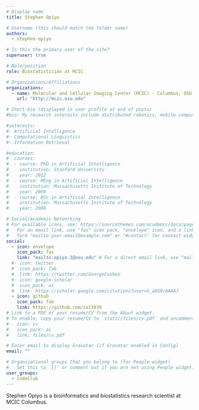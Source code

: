 ```yaml
---
# Display name
title: Stephen Opiyo

# Username (this should match the folder name)
authors:
  - stephen-opiyo

# Is this the primary user of the site?
superuser: true

# Role/position
role: Biostatistician at MCIC

# Organizations/Affiliations
organizations:
  - name: Molecular and Cellular Imaging Center (MCIC) - Columbus, OSU
    url: "http://mcic.osu.edu"

# Short bio (displayed in user profile at end of posts)
#bio: My research interests include distributed robotics, mobile computing and programmable matter.

#interests:
#- Artificial Intelligence
#- Computational Linguistics
#- Information Retrieval

#education:
#  courses:
#  - course: PhD in Artificial Intelligence
#    institution: Stanford University
#    year: 2012
#  - course: MEng in Artificial Intelligence
#    institution: Massachusetts Institute of Technology
#    year: 2009
#  - course: BSc in Artificial Intelligence
#    institution: Massachusetts Institute of Technology
#    year: 2008

# Social/Academic Networking
# For available icons, see: https://sourcethemes.com/academic/docs/page-builder/#icons
#   For an email link, use "fas" icon pack, "envelope" icon, and a link in the
#   form "mailto:your-email@example.com" or "#contact" for contact widget.
social:
  - icon: envelope
    icon_pack: fas
    link: "mailto:opiyo.1@osu.edu" # For a direct email link, use "mailto:test@example.org".
  #- icon: twitter
  #  icon_pack: fab
  #  link: https://twitter.com/GeorgeCushen
  #- icon: google-scholar
  #  icon_pack: ai
  #  link: https://scholar.google.com/citations?user=h_a6S0cAAAAJ
  - icon: github
    icon_pack: fab
    link: https://github.com/so13839
# Link to a PDF of your resume/CV from the About widget.
# To enable, copy your resume/CV to `static/files/cv.pdf` and uncomment the lines below.
# - icon: cv
#   icon_pack: ai
#   link: files/cv.pdf

# Enter email to display Gravatar (if Gravatar enabled in Config)
email: ""

# Organizational groups that you belong to (for People widget)
#   Set this to `[]` or comment out if you are not using People widget.
user_groups:
  - CodeClub
---
```


Stephen Opiyo is a bioinformatics and biostatistics research scientist
at MCIC Columbus.
